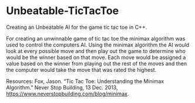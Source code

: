 # Unbeatable-TicTacToe
Creating an Unbeatable AI for the game tic tac toe in C++.


For creating an unwinnable game of tic tac toe the minimax algorithm was used to control the computers AI.
Using the minimax algorithm the AI would look at every possible move and then play out the game to determine who would be the winner
based on that move. Each move would be assigned a value based on the winner from playing out the rest of the moves and then the 
computer would take the move that was rated the highest. 




Resources:
Fox, Jason. “Tic Tac Toe: Understanding the Minimax Algorithm.” Never Stop Building, 13 Dec. 2013, https://www.neverstopbuilding.com/blog/minimax.
